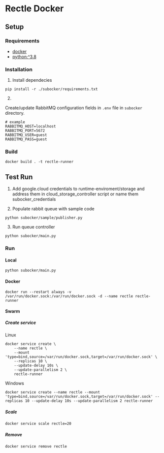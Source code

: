# Rectle Docker
## Setup

### Requirements
- [docker](https://www.docker.com/)
- [python:^3.8](https://www.python.org/)

### Installation

1. Install dependecies
```
pip install -r ./subocker/requirements.txt
```

2. 
Create/update RabbitMQ configuration fields in `.env` file in `subocker` directory.

```
# example
RABBITMQ_HOST=localhost
RABBITMQ_PORT=5672
RABBITMQ_USER=guest
RABBITMQ_PASS=guest
```

### Build
```
docker build . -t rectle-runner
```

## Test Run
1. Add google.cloud credentials to runtime-enviroment/storage and address them in cloud_storage_controller script or name them subocker_credentials

2. Populate rabbit queue with sample code
```
python subocker/sample/publisher.py
```

3. Run queue controller
```
python subocker/main.py
```

### Run

#### Local
```
python subocker/main.py
```

#### Docker
```
docker run --restart always -v /var/run/docker.sock:/var/run/docker.sock -d --name rectle rectle-runner
```

#### Swarm
##### Create service

Linux
```
docker service create \
    --name rectle \
    --mount 'type=bind,source=/var/run/docker.sock,target=/var/run/docker.sock' \
    --replicas 10 \
    --update-delay 10s \
    --update-parallelism 2 \
    rectle-runner
```
Windows
```
docker service create --name rectle --mount 'type=bind,source=/var/run/docker.sock,target=/var/run/docker.sock' --replicas 10 --update-delay 10s --update-parallelism 2 rectle-runner
```
##### Scale
```
docker service scale rectle=20
```

##### Remove
```
docker service remove rectle
```